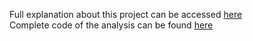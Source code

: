 Full explanation about this project can be accessed [here](https://geraldsimanullang.github.io/portfolio/portfolio-1-Visualization-and-Analysis-of-an-Online-Retail-Invoices-Dataset/)  
Complete code of the analysis can be found [here](https://github.com/geraldsimanullang/Online-Retail-Invoices-Visualization-Analysis/blob/main/Online%20Retail%20Invoices%20Analysis.ipynb) 
